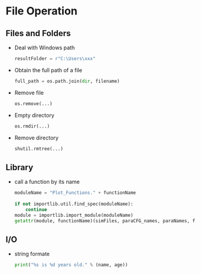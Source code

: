 # File Operation


## Files and Folders

* Deal with Windows path

    ```python
    resultFolder = r"C:\Users\xxx"
    ```


* Obtain the full path of a file

    ```python
    full_path = os.path.join(dir, filename)
    ```

* Remove file

    ```python
    os.remove(...)
    ```

* Empty directory

    ```python
    os.rmdir(...)
    ```

* Remove directory 

    ```python
    shutil.rmtree(...)
    ```

## Library

* call a function by its name

    ```python
    moduleName = "Plot_Functions." + functionName
          
    if not importlib.util.find_spec(moduleName):
        continue
    module = importlib.import_module(moduleName)
    getattr(module, functionName)(simFiles, paraCFG_names, paraNames, fileDict)
    ```
            
## I/O


* string formate

    ```python
    print("%s is %d years old." % (name, age))
    ```




